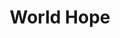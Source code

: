 ---
pid: RS102
title: World Hope
location_transcription: ATL
zipcode: '19135'
outside_phl: 
neighborhood: Tacony
age: '28'
age_range: 20-29
instagram: 
image_file_name: RS_102.jpg
proposal_transcription: This state is being subjected to inhuman justice. Maybe if
  one helping hand can lend itself it can save [or hold] Soviet Union.
topic: Inclusivity,Inequality,Social Justice,Unity
topic_summary: 0, 0, 0, 0
type: Other No Form
keywords_other: 
credit: A. Smith
image_labels: 
twitter: 
facebook: 
permalink: "/monuments/rs102/"
layout: item-page
---